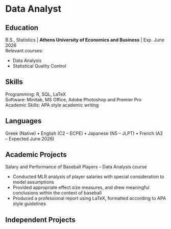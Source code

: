 # Data Analyst

## Education
B.S., Statistics | **Athens University of Economics and Business** | Exp. June 2026  
Relevant courses:  
- Data Analysis
- Statistical Quality Control

## Skills
Programming: R, SQL, LaTeX  
Software: Minitab, MS Office, Adobe Photoshop and Premier Pro  
Academic Skills: APA style academic writing  

## Languages
Greek (Native) • English (C2 – ECPE) • Japanese (N5 – JLPT) • French (A2 – Expected June 2026)  

## Academic Projects
Salary and Performance of Baseball Players – Data Analysis course  
- Conducted MLR analysis of player salaries with special consideration to model assumptions
- Provided appropriate effect size measures, and drew meaningful conclusions within the context of baseball
- Produced a professional report using LaTeX, formatted according to APA style guidelines

## Independent Projects
